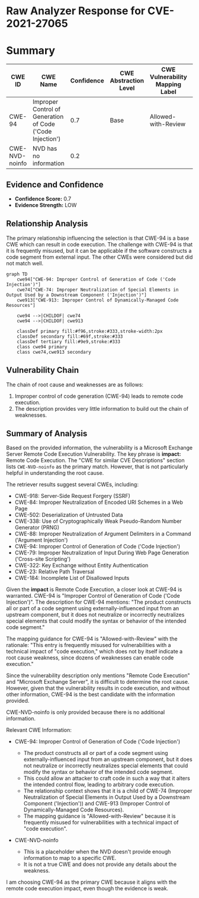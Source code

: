 # Raw Analyzer Response for CVE-2021-27065

# Summary
| CWE ID | CWE Name | Confidence | CWE Abstraction Level | CWE Vulnerability Mapping Label | CWE-Vulnerability Mapping Notes |
|---|---|---|---|---|---|
| CWE-94 | Improper Control of Generation of Code ('Code Injection') | 0.7 | Base | Allowed-with-Review | Primary CWE |
| CWE-NVD-noinfo | NVD has no information | 0.2 |   |   | Secondary Candidate |

## Evidence and Confidence

*   **Confidence Score:** 0.7
*   **Evidence Strength:** LOW

## Relationship Analysis
The primary relationship influencing the selection is that CWE-94 is a base CWE which can result in code execution. The challenge with CWE-94 is that it is frequently misused, but it can be applicable if the software constructs a code segment from external input. The other CWEs were considered but did not match well.

```mermaid
graph TD
    cwe94["CWE-94: Improper Control of Generation of Code ('Code Injection')"]
    cwe74["CWE-74: Improper Neutralization of Special Elements in Output Used by a Downstream Component ('Injection')"]
    cwe913["CWE-913: Improper Control of Dynamically-Managed Code Resources"]
    
    cwe94 -->|CHILDOF| cwe74
    cwe94 -->|CHILDOF| cwe913
    
    classDef primary fill:#f96,stroke:#333,stroke-width:2px
    classDef secondary fill:#69f,stroke:#333
    classDef tertiary fill:#9e9,stroke:#333
    class cwe94 primary
    class cwe74,cwe913 secondary
```

## Vulnerability Chain
The chain of root cause and weaknesses are as follows:
1.  Improper control of code generation (CWE-94) leads to remote code execution.
2.  The description provides very little information to build out the chain of weaknesses.

## Summary of Analysis
Based on the provided information, the vulnerability is a Microsoft Exchange Server Remote Code Execution Vulnerability. The key phrase is **impact:** Remote Code Execution. The "CWE for similar CVE Descriptions" section lists `CWE-NVD-noinfo` as the primary match. However, that is not particularly helpful in understanding the root cause.

The retriever results suggest several CWEs, including:
*   CWE-918: Server-Side Request Forgery (SSRF)
*   CWE-84: Improper Neutralization of Encoded URI Schemes in a Web Page
*   CWE-502: Deserialization of Untrusted Data
*   CWE-338: Use of Cryptographically Weak Pseudo-Random Number Generator (PRNG)
*   CWE-88: Improper Neutralization of Argument Delimiters in a Command ('Argument Injection')
*   CWE-94: Improper Control of Generation of Code ('Code Injection')
*   CWE-79: Improper Neutralization of Input During Web Page Generation ('Cross-site Scripting')
*   CWE-322: Key Exchange without Entity Authentication
*   CWE-23: Relative Path Traversal
*   CWE-184: Incomplete List of Disallowed Inputs

Given the **impact** is Remote Code Execution, a closer look at CWE-94 is warranted. CWE-94 is "Improper Control of Generation of Code ('Code Injection')". The description for CWE-94 mentions: "The product constructs all or part of a code segment using externally-influenced input from an upstream component, but it does not neutralize or incorrectly neutralizes special elements that could modify the syntax or behavior of the intended code segment."

The mapping guidance for CWE-94 is "Allowed-with-Review" with the rationale: "This entry is frequently misused for vulnerabilities with a technical impact of "code execution," which does not by itself indicate a root cause weakness, since dozens of weaknesses can enable code execution."

Since the vulnerability description only mentions "Remote Code Execution" and "Microsoft Exchange Server", it is difficult to determine the root cause. However, given that the vulnerability results in code execution, and without other information, CWE-94 is the best candidate with the information provided.

CWE-NVD-noinfo is only provided because there is no additional information.

Relevant CWE Information:
*   CWE-94: Improper Control of Generation of Code ('Code Injection')
    *   The product constructs all or part of a code segment using externally-influenced input from an upstream component, but it does not neutralize or incorrectly neutralizes special elements that could modify the syntax or behavior of the intended code segment.
    *   This could allow an attacker to craft code in such a way that it alters the intended control flow, leading to arbitrary code execution.
    *   The relationship context shows that it is a child of CWE-74 (Improper Neutralization of Special Elements in Output Used by a Downstream Component ('Injection')) and CWE-913 (Improper Control of Dynamically-Managed Code Resources).
    *   The mapping guidance is "Allowed-with-Review" because it is frequently misused for vulnerabilities with a technical impact of "code execution".

*   CWE-NVD-noinfo
    *   This is a placeholder when the NVD doesn't provide enough information to map to a specific CWE.
    *   It is not a true CWE and does not provide any details about the weakness.

I am choosing CWE-94 as the primary CWE because it aligns with the remote code execution impact, even though the evidence is weak.
